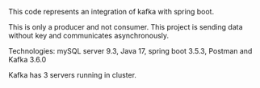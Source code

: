 This code represents an integration of kafka with spring boot.

This is only a producer and not consumer.
This project is sending data without key and communicates asynchronously.

Technologies: mySQL server 9.3, Java 17, spring boot 3.5.3, Postman and Kafka 3.6.0

Kafka has 3 servers running in cluster.
